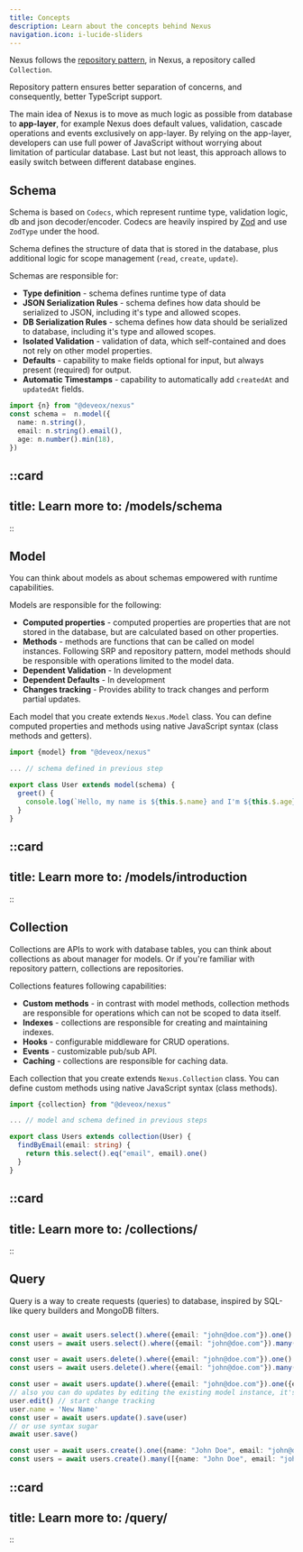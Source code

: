 ```yaml
---
title: Concepts
description: Learn about the concepts behind Nexus
navigation.icon: i-lucide-sliders
---
```


Nexus follows the [repository pattern](https://medium.com/@shiiyan/active-record-pattern-vs-repository-pattern-making-the-right-choice-f36d8deece94), in Nexus, a repository called `Collection`.

Repository pattern ensures better separation of concerns, and consequently, better TypeScript support.

The main idea of Nexus is to move as much logic as possible from database to **app-layer**, for example Nexus does default values, validation, cascade operations and events exclusively on app-layer. By relying on the app-layer, developers can use full power of JavaScript without worrying about limitation of particular database. Last but not least, this approach allows to easily switch between different database engines.

## Schema

Schema is based on `Codecs`, which represent runtime type, validation logic, db and json decoder/encoder. Codecs are heavily inspired by [Zod](https://zod.dev/) and use `ZodType` under the hood.

Schema defines the structure of data that is stored in the database, plus additional logic for scope management (`read`, `create`, `update`).

Schemas are responsible for:
- **Type definition** - schema defines runtime type of data
- **JSON Serialization Rules** - schema defines how data should be serialized to JSON, including it's type and allowed scopes.
- **DB Serialization Rules** - schema defines how data should be serialized to database, including it's type and allowed scopes.
- **Isolated Validation** - validation of data, which self-contained and does not rely on other model properties.
- **Defaults** - capability to make fields optional for input, but always present (required) for output.
- **Automatic Timestamps** - capability to automatically add `createdAt` and `updatedAt` fields.

```ts [User.ts]
import {n} from "@deveox/nexus"
const schema =  n.model({
  name: n.string(),
  email: n.string().email(),
  age: n.number().min(18),
})
```

::card
---
title: Learn more
to: /models/schema
---
::

## Model

You can think about models as about schemas empowered with runtime capabilities.

Models are responsible for the following:
- **Computed properties** - computed properties are properties that are not stored in the database, but are calculated based on other properties.
- **Methods** - methods are functions that can be called on model instances. Following SRP and repository pattern, model methods should be responsible with operations limited to the model data.
- **Dependent Validation** - In development
- **Dependent Defaults** - In development
- **Changes tracking** - Provides ability to track changes and perform partial updates.

Each model that you create extends `Nexus.Model` class. You can define computed properties and methods using native JavaScript syntax (class methods and getters).

```ts [User.ts]
import {model} from "@deveox/nexus"

... // schema defined in previous step

export class User extends model(schema) {
  greet() {
    console.log(`Hello, my name is ${this.$.name} and I'm ${this.$.age} years old.`)
  }
}
```

::card
---
title: Learn more
to: /models/introduction
---
::

## Collection

Collections are APIs to work with database tables, you can think about collections as about manager for models. Or if you're familiar with repository pattern, collections are repositories.

Collections features following capabilities:
- **Custom methods** - in contrast with model methods, collection methods are responsible for operations which can not be scoped to data itself.
- **Indexes** - collections are responsible for creating and maintaining indexes.
- **Hooks** - configurable middleware for CRUD operations.
- **Events** - customizable pub/sub API.
- **Caching** - collections are responsible for caching data.

Each collection that you create extends `Nexus.Collection` class. You can define custom methods using native JavaScript syntax (class methods).

```ts [User.ts]
import {collection} from "@deveox/nexus"

... // model and schema defined in previous steps

export class Users extends collection(User) {
  findByEmail(email: string) {
    return this.select().eq("email", email).one()
  }
}

```

::card
---
title: Learn more
to: /collections/
---
::


## Query
Query is a way to create requests (queries) to database, inspired by SQL-like query builders and MongoDB filters.

```ts [User.ts]

const user = await users.select().where({email: "john@doe.com"}).one() // select first user with email "john@doe.com"
const users = await users.select().where({email: "john@doe.com"}).many() // selects all users with email "john@doe.com"

const user = await users.delete().where({email: "john@doe.com"}).one() // delete first user with email "john@doe.com"
const users = await users.delete().where({email: "john@doe.com"}).many() //  delete all users with email "john@doe.com"

const user = await users.update().where({email: "john@doe.com"}).one({email: "john@doe.com"}) // update first user with email "john@doe.com"
// also you can do updates by editing the existing model instance, it's called `save` in Nexus
user.edit() // start change tracking
user.name = 'New Name'
const user = await users.update().save(user)
// or use syntax sugar
await user.save()

const user = await users.create().one({name: "John Doe", email: "john@doe.com", age: 18}) // create new user
const users = await users.create().many([{name: "John Doe", email: "john@doe.com", age: 18}, {name: "Jane Doe", email: "jane@doe.com", age: 18}]) // create new users
```

::card
---
title: Learn more
to: /query/
---
::